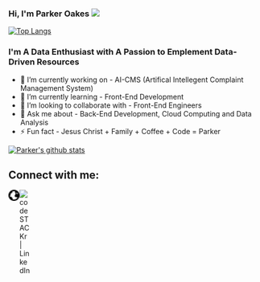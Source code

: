 <!--
Sources:
  1. https://fullyunderstood.com/how-to-create-beautiful-github-profile-readmemd/
  2. https://github.com/anuraghazra/github-readme-stats
  3. https://shields.io/
-->

### Hi, I'm Parker Oakes <img src="https://media.giphy.com/media/hvRJCLFzcasrR4ia7z/giphy.gif" width="25px">
<!--[![Programmer Analyst](https://img.shields.io/badge/Text-Text-green?style=flat-square)](http://www.parkeroakes.io)-->

[![Top Langs](https://github-readme-stats.vercel.app/api/top-langs/?username=alanoakes&layout=compact)](https://github.com/alanoakes/github-readme-stats)

### I'm A Data Enthusiast with A Passion to Emplement Data-Driven Resources
- 🔭 I’m currently working on - AI-CMS (Artifical Intellegent Complaint Management System)
- 🌱 I’m currently learning - Front-End Development
- 👯 I’m looking to collaborate with - Front-End Engineers
- 💬 Ask me about - Back-End Development, Cloud Computing and Data Analysis
- ⚡ Fun fact - Jesus Christ + Family + Coffee + Code = Parker

<!-- ❔❔❔❔ means username in below README.md -->
<!-- Also feel free to update second URL to any URL -->
[![Parker's github stats](https://github-readme-stats.vercel.app/api?username=alanoakes&count_private=true&include_all_commits=true)](https://github.com/alanoakes/github-readme-stats)

## Connect with me:

<a href="http://www.parkeroakes.io">
  <img align="left" alt="codeSTACKr.com" width="22px" src="https://raw.githubusercontent.com/iconic/open-iconic/master/svg/globe.svg">
</a>
<a href="https://www.linkedin.com/in/parker-oakes/">
 <img align="left" alt="codeSTACKr | LinkedIn" width="22px" src="https://cdn.jsdelivr.net/npm/simple-icons@v3/icons/linkedin.svg">
</a>
<br />
<!-- Optional if you have blogs -->
<!--## Latest blog posts:-->
<!-- BLOG-POST-LIST:START -->
<!-- BLOG-POST-LIST:END -->
<!-- This section you create this variables that are used above -->
<!--[website]: http://www.parkeroakes.io
[linkedin]: https://www.linkedin.com/in/parker-oakes/
-->
